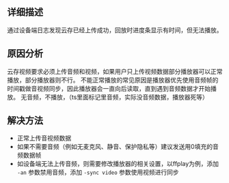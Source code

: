 
## 详细描述

通过设备端日志发现云存已经上传成功，回放时进度条显示有时间，但无法播放。

## 原因分析

云存视频要求必须上传音频和视频，如果用户只上传视频数据部分播放器可以正常播放，部分播放器则不行。
不能正常播放的常见原因是播放器优先使用音频帧的时间戳做音视频同步，因此播放器会一直向后读取，直到遇到音频数据才开始播放。
无音频，不播放，（ts里面标记里音频，实际没音频数据，播放器死等）

## 解决方法

- 正常上传音视频数据
- 如果不需要音频（例如无麦克风、静音、保护隐私等）建议发送用0填充的音频数据帧
- 如设备端无法上传音频，则需要修改播放器的相关设置，以ffplay为例，添加 `-an` 参数禁用音频，添加 `-sync video` 参数使用视频进行同步
